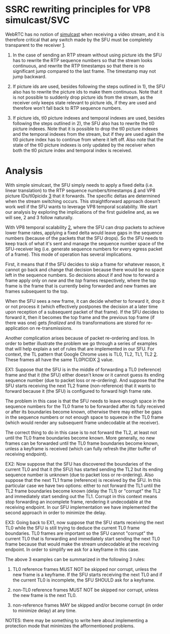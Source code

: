 # SSRC rewriting principles for VP8 simulcast/SVC

WebRTC has no notion of [simulcast][simulcast] when receiving a video stream,
and it is therefore critical that any switch made by the SFU must be completely
transparent to the receiver [1].

1) In the case of sending an RTP stream without using picture ids the SFU has
to rewrite the RTP sequence numbers so that the stream looks continuous, and
rewrite the RTP timestamps so that there is no significant jump compared to the
last frame. The timestamp may not jump backward.

2) If picture ids are used, besides following the steps outlined in 1), the SFU
also has to rewrite the picture ids to make them continuous. Note that it is
not possible to suddenly drop picture ids from the stream, as the receiver only
keeps state relevant to picture ids, if they are used and therefore won't fall
back to RTP sequence numbers.

3) If picture ids, tl0 picture indexes and temporal indexes are used, besides
following the steps outlined in 2), the SFU also has to rewrite the tl0 picture
indexes. Note that it is possible to drop the tl0 picture indexes and the
temporal indexes from the stream, but if they are used again the tl0 picture
index has to continue from where it left off. Also note that the state of the
tl0 picture indexes is only updated by the receiver when both the tl0 picture
index and temporal index is received.

# Analysis

With simple simulcast, the SFU simply needs to apply a fixed delta (i.e. linear
translation) to the RTP sequence numbers/timestamps [4] and VP8 
picture IDs/tl0picidx [3] that it forwards. The specific deltas are determined 
when the stream switching occurs. This straightforward approach doesn't work 
well if the SFU wants to leverage VP8 temporal scalability. We start our 
analysis by exploring the implications of the first guideline and, as we will 
see, 2 and 3 follow naturally.

With VP8 temporal scalability [2], where the SFU can drop packets to achieve
lower frame rates, applying a fixed delta would leave gaps in the sequence
numbers (because of the packets that the SFU drops). So the SFU needs to keep
track of what it's sent and manage the sequence number space of the
SFU-receiver leg (i.e. generate sequence numbers for every egress packet of a
frame). This mode of operation has several implications.

First, it means that if the SFU decides to skip a frame for whatever reason,
it cannot go back and change that decision because there would be no space left
in the sequence numbers. So decisions about if and how to forward a frame apply
only on _new_ and the _top_ frames respectively, where the top frame is the
frame that is currently being forwarded and new frames are frames subsequent to
the top.

When the SFU sees a new frame, it can decide whether to forward it, drop it or
not process it (which effectively postpones the decision at a later time upon
reception of a subsequent packet of that frame). If the SFU decides to forward
it, then it becomes the top frame and the previous top frame (if there was one)
gets _finalized_ and its transformations are stored for re-application on
re-transmissions.

Another complication arises because of packet re-ordering and loss. In order to
better illustrate the problem we go through a series of examples that will help
explain a set of rules that are implemented in our SFU. For context, the TL
pattern that Google Chrome uses is TL0, TL2, TL1, TL2 [2]. These frames all have
the same TL0PICIDX [3] value.
  
EX1: Suppose that the SFU is in the middle of forwarding a TL0 (reference)
frame and that it (the SFU) either doesn't know or it cannot guess its ending
sequence number (due to packet loss or re-ordering). And suppose that the SFU
starts receiving the next TL2 frame (non-reference) that it wants to forward
because it (the SFU) is configured to forward high frame rate.
  
The problem in this case is that the SFU needs to leave enough space in the
sequence numbers for the TL0 frame to be forwarded after its fully received or
after its boundaries become known, otherwise there may either be gaps in the
sequence numbers or not enough space to squeeze in the TL0 frame (which would
render any subsequent frame undecodable at the receiver).
  
The correct thing to do in this case is to not forward the TL2, at least not
until the TL0 frame boundaries become known. More generally, no new frames can
be forwarded until the TL0 frame boundaries become known, unless a keyframe is
received (which can fully refresh the jitter buffer of receiving endpoint). 

EX2: Now suppose that the SFU has discovered the boundaries of the current
TL0 and that it (the SFU) has started sending the TL2 but its ending sequence
number is unknown (due to packet loss or re-ordering). Also suppose that the
next TL1 frame (reference) is received by the SFU. In this particular case we
have two options: either to not forward the TL1 until the TL2 frame boundaries
become known (delay the TL1) or "corrupt" the TL2 and immediately start sending
out the TL1. Corrupt in this context means stop forwarding an incomplete frame,
rendering it undecodable at the receiving endpoint. In our SFU implementation
we have implemented the second approach in order to minimize the delay. 

EX3: Going back to EX1, now suppose that the SFU starts receiving the next TL0
while the SFU is still trying to deduce the current TL0 frame boundaries. TL0
frames are important so the SFU cannot "corrupt" the current TL0 that is
forwarding and immediately start sending the next TL0 frame because that would
make the stream undecodable at the receiving endpoint. In order to simplify we
ask for a keyframe in this case.

The above 3 examples can be summarized in the following 3 rules:

1) TL0 reference frames MUST NOT be skipped nor corrupt, unless the new frame
is a keyframe. If the SFU starts receiving the next TL0 and if the current TL0
is incomplete, the SFU SHOULD ask for a keyframe.

2) non-TL0 reference frames MUST NOT be skipped nor corrupt, unless the new 
frame is the next TL0.

3) non-reference frames MAY be skipped and/or become corrupt (in order to
minimize delay) at any time.

NOTES: there may be something to write here about implementing a protection
mode that minimizes the afformentioned problems.

[simulcast]: https://ieeexplore.ieee.org/abstract/document/7992929
[1]: https://groups.google.com/d/topic/discuss-webrtc/gik2VH4hUjk/discussion
[2]: https://webrtchacks.com/sfu-simulcast/
[3]: https://tools.ietf.org/html/rfc7741
[4]: https://tools.ietf.org/html/rfc3550

